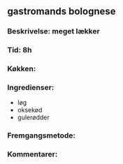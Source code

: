 ## gastromands bolognese

### Beskrivelse: meget lækker
### Tid: 8h
### Køkken: 
### Ingredienser:
* løg
* oksekød
* gulerødder
### Fremgangsmetode:

### Kommentarer:
